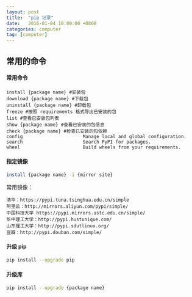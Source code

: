 ```yaml
---
layout: post
title:  "pip 记录"
date:   2016-01-04 10:00:00 +0800
categories: computer
tag: [computer]
---
```


## 常用的命令

#### 常用命令

    install {package name} #安装包
    download {package name} #下载包   
    uninstall {package name} #卸载包                 
    freeze #按照 requirements 格式导出已安装的包               
    list #查看已安装包列表                    
    show {package name} #查看已安装的包信息                     
    check {package name} #检查已安装的包依赖                
    config                      Manage local and global configuration.
    search                      Search PyPI for packages.
    wheel                       Build wheels from your requirements.

#### 指定镜像

```bash
install {package name} -i {mirror site}  
```

常用镜像：

    清华：https://pypi.tuna.tsinghua.edu.cn/simple
    阿里云：http://mirrors.aliyun.com/pypi/simple/
    中国科技大学 https://pypi.mirrors.ustc.edu.cn/simple/
    华中理工大学：http://pypi.hustunique.com/
    山东理工大学：http://pypi.sdutlinux.org/
    豆瓣：http://pypi.douban.com/simple/


#### 升级 pip

```bash
pip install --upgrade pip
```

#### 升级库

```bash
pip install --upgrade {package name}
```

